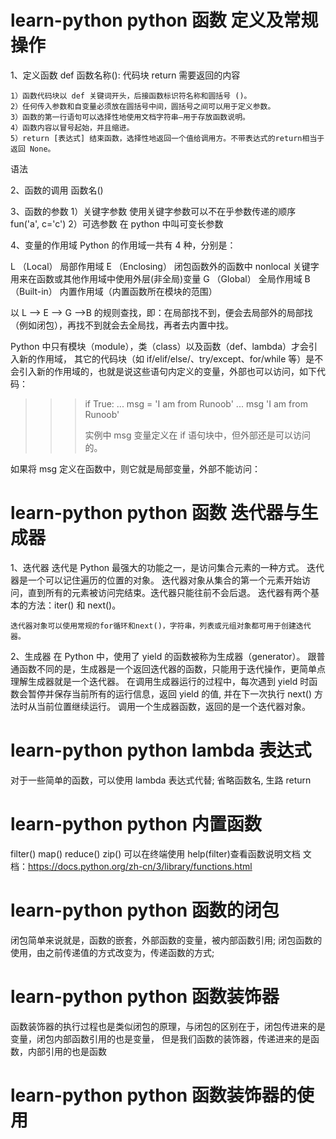 # learn-python python 函数 定义及常规操作

1、定义函数
def 函数名称():
代码块
return 需要返回的内容

    1）函数代码块以 def 关键词开头，后接函数标识符名称和圆括号 ()。
    2）任何传入参数和自变量必须放在圆括号中间，圆括号之间可以用于定义参数。
    3）函数的第一行语句可以选择性地使用文档字符串—用于存放函数说明。
    4）函数内容以冒号起始，并且缩进。
    5）return [表达式] 结束函数，选择性地返回一个值给调用方。不带表达式的return相当于返回 None。

语法

2、函数的调用
函数名()

3、函数的参数
1）关键字参数 使用关键字参数可以不在乎参数传递的顺序 fun('a', c='c')
2）可选参数 在 python 中叫可变长参数

4、变量的作用域
Python 的作用域一共有 4 种，分别是：

L （Local） 局部作用域
E （Enclosing） 闭包函数外的函数中 nonlocal 关键字用来在函数或其他作用域中使用外层(非全局)变量
G （Global） 全局作用域
B （Built-in） 内置作用域（内置函数所在模块的范围）

以 L –> E –> G –>B 的规则查找，即：在局部找不到，便会去局部外的局部找（例如闭包），再找不到就会去全局找，再者去内置中找。

Python 中只有模块（module），类（class）以及函数（def、lambda）才会引入新的作用域，
其它的代码块（如 if/elif/else/、try/except、for/while 等）是不会引入新的作用域的，也就是说这些语句内定义的变量，外部也可以访问，如下代码：

> > > if True:
> > > ... msg = 'I am from Runoob'
> > > ...
> > > msg
> > > 'I am from Runoob'
> > >
> > > 实例中 msg 变量定义在 if 语句块中，但外部还是可以访问的。

如果将 msg 定义在函数中，则它就是局部变量，外部不能访问：

# learn-python python 函数 迭代器与生成器

1、迭代器
迭代是 Python 最强大的功能之一，是访问集合元素的一种方式。
迭代器是一个可以记住遍历的位置的对象。
迭代器对象从集合的第一个元素开始访问，直到所有的元素被访问完结束。迭代器只能往前不会后退。
迭代器有两个基本的方法：iter() 和 next()。

    迭代器对象可以使用常规的for循环和next()，字符串，列表或元组对象都可用于创建迭代器。

2、生成器
在 Python 中，使用了 yield 的函数被称为生成器（generator）。
跟普通函数不同的是，生成器是一个返回迭代器的函数，只能用于迭代操作，更简单点理解生成器就是一个迭代器。
在调用生成器运行的过程中，每次遇到 yield 时函数会暂停并保存当前所有的运行信息，返回 yield 的值, 并在下一次执行 next() 方法时从当前位置继续运行。
调用一个生成器函数，返回的是一个迭代器对象。

# learn-python python lambda 表达式

对于一些简单的函数，可以使用 lambda 表达式代替; 省略函数名, 生路 return

# learn-python python 内置函数

filter() map() reduce() zip()
可以在终端使用 help(filter)查看函数说明文档
文档：https://docs.python.org/zh-cn/3/library/functions.html

# learn-python python 函数的闭包

闭包简单来说就是，函数的嵌套，外部函数的变量，被内部函数引用;
闭包函数的使用，由之前传递值的方式改变为，传递函数的方式;

# learn-python python 函数装饰器

函数装饰器的执行过程也是类似闭包的原理，与闭包的区别在于，闭包传进来的是变量，闭包内部函数引用的也是变量，
但是我们函数的装饰器，传递进来的是函数，内部引用的也是函数

# learn-python python 函数装饰器的使用
